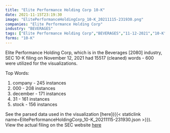 ```yaml
---
title: "Elite Performance Holding Corp 10-K"
date: 2021-11-15T23:19:30
image: "ElitePerformanceHoldingCorp_10-K_20211115-231930.png"
companies: "Elite Performance Holding Corp"
industry: "BEVERAGES"
tags: ["Elite Performance Holding Corp","BEVERAGES","11-12-2021","10-K"]
forms: "10-K"
---
```

Elite Performance Holding Corp, which is in the Beverages [2080] industry, SEC 10-K filing on November 12, 2021 had 15517 (cleaned) words - 600 were utilized for the visualizations.

Top Words:
1. company - 245 instances
2. 000 - 208 instances
3. december - 171 instances
4. 31 - 161 instances
5. stock - 156 instances


See the parsed data used in the visualization [here]({{< staticlink name=ElitePerformanceHoldingCorp_10-K_20211115-231930.json >}}).  
View the actual filing on the SEC website [here](https://www.sec.gov/Archives/edgar/data/1753681/0001477932-21-008045.txt)